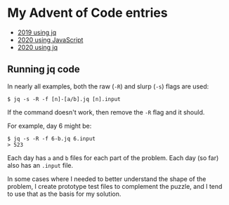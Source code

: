 # My Advent of Code entries

- [2019 using jq](https://github.com/remy/advent-of-code-solved/tree/master/2019)
- [2020 using JavaScript](https://github.com/remy/advent-of-code-solved/tree/master/2020/js)
- [2020 using jq](https://github.com/remy/advent-of-code-solved/tree/master/2020/jq)


## Running jq code

In nearly all examples, both the raw (`-R`) and slurp (`-s`) flags are used:

```
$ jq -s -R -f [n]-[a/b].jq [n].input
```

If the command doesn't work, then remove the `-R` flag and it should.

For example, day 6 might be:

```
$ jq -s -R -f 6-b.jq 6.input
> 523
```

Each day has `a` and `b` files for each part of the problem. Each day (so far) also has an `.input` file.

In some cases where I needed to better understand the shape of the problem, I create prototype test files to complement the puzzle, and I tend to use that as the basis for my solution.
